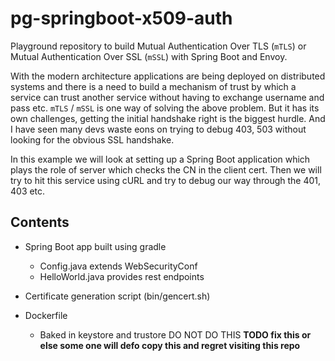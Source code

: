 # pg-springboot-x509-auth

Playground repository to build Mutual Authentication Over TLS (`mTLS`) or Mutual Authentication Over SSL (`mSSL`) with Spring Boot and Envoy.

With the modern architecture applications are being deployed on distributed systems and there is a need to build a mechanism of trust by which a service can trust another service without having to exchange username and pass etc. `mTLS` / `mSSL` is one way of solving the above problem. But it has its own challenges, getting the initial handshake right is the biggest hurdle. And I have seen many devs waste eons on trying to debug 403, 503 without looking for the obvious SSL handshake.

In this example we will look at setting up a Spring Boot application which plays the role of server which checks the CN in the client cert. Then we will try to hit this service using cURL and try to debug our way through the 401, 403 etc.


## Contents

- Spring Boot app built using gradle
    - Config.java extends WebSecurityConf
    - HelloWorld.java provides rest endpoints
  
- Certificate generation script (bin/gencert.sh)
- Dockerfile
    - Baked in keystore and trustore DO NOT DO THIS
    **TODO fix this or else some one will defo copy this and regret visiting this repo**



